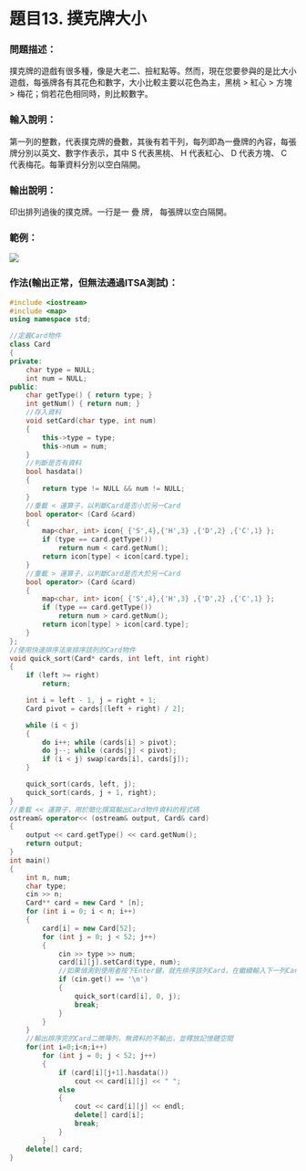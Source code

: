 # 題目13. 撲克牌大小
### 問題描述：
撲克牌的遊戲有很多種，像是大老二、撿紅點等。然而，現在您要參與的是比大小遊戲，每張牌各有其花色和數字，大小比較主要以花色為主，黑桃 > 紅心 > 方塊 > 梅花；倘若花色相同時，則比較數字。

### 輸入說明：
第一列的整數，代表撲克牌的疊數，其後有若干列，每列即為一疊牌的內容，每張牌分別以英文、數字作表示，其中 S 代表黑桃、 H 代表紅心、 D 代表方塊、 C 代表梅花。每筆資料分別以空白隔開。

### 輸出說明：
印出排列過後的撲克牌。一行是一 疊 牌， 每張牌以空白隔開。

### 範例：

![](https://i.imgur.com/Rr7WunO.png)

### 作法(輸出正常，但無法通過ITSA測試)：
```cpp
#include <iostream>
#include <map>
using namespace std;

//定義Card物件
class Card
{
private:
	char type = NULL;
	int num = NULL;
public:
	char getType() { return type; }
	int getNum() { return num; }
	//存入資料
	void setCard(char type, int num)
	{
		this->type = type;
		this->num = num;
	}
	//判斷是否有資料
	bool hasdata()
	{
		return type != NULL && num != NULL;
	}
	//重載 < 運算子，以判斷Card是否小於另一Card
	bool operator< (Card &card)
	{
		map<char, int> icon{ {'S',4},{'H',3} ,{'D',2} ,{'C',1} };
		if (type == card.getType())
			return num < card.getNum();
		return icon[type] < icon[card.type];
	}
	//重載 > 運算子，以判斷Card是否大於另一Card
	bool operator> (Card &card)
	{
		map<char, int> icon{ {'S',4},{'H',3} ,{'D',2} ,{'C',1} };
		if (type == card.getType())
			return num > card.getNum();
		return icon[type] > icon[card.type];
	}
};
//使用快速排序法來排序該列的Card物件
void quick_sort(Card* cards, int left, int right)
{
	if (left >= right)
		return;

	int i = left - 1, j = right + 1;
	Card pivot = cards[(left + right) / 2];

	while (i < j)
	{
		do i++; while (cards[i] > pivot);
		do j--; while (cards[j] < pivot);
		if (i < j) swap(cards[i], cards[j]);
	}

	quick_sort(cards, left, j);
	quick_sort(cards, j + 1, right);
}
//重載 << 運算子，用於簡化撰寫輸出Card物件資料的程式碼
ostream& operator<< (ostream& output, Card& card)
{
	output << card.getType() << card.getNum();
	return output;
}
int main()
{
	int n, num;
	char type;
	cin >> n;
	Card** card = new Card * [n];
	for (int i = 0; i < n; i++)
	{
		card[i] = new Card[52];
		for (int j = 0; j < 52; j++)
		{
			cin >> type >> num;
			card[i][j].setCard(type, num);
			//如果偵測到使用者按下Enter鍵，就先排序該列Card，在繼續輸入下一列Card
			if (cin.get() == '\n')
			{ 
				quick_sort(card[i], 0, j);
				break; 
			}
		}
	}
	//輸出排序完的Card二微陣列，無資料的不輸出，並釋放記憶體空間
	for(int i=0;i<n;i++)
		for (int j = 0; j < 52; j++)
		{
			if (card[i][j+1].hasdata())
				cout << card[i][j] << " ";
			else
			{
				cout << card[i][j] << endl;
				delete[] card[i];
				break;
			}
		}
	delete[] card;
}
```
